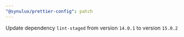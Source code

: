 ```yaml
---
"@synulux/prettier-config": patch
---
```


Update dependency `lint-staged` from version `14.0.1` to version `15.0.2`
